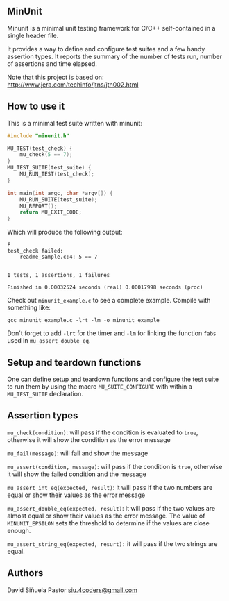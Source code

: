 ## MinUnit

Minunit is a minimal unit testing framework for C/C++ self-contained in a
single header file.

It provides a way to define and configure test suites and a few handy assertion
types.  It reports the summary of the number of tests run, number of assertions
and time elapsed.

Note that this project is based on:
http://www.jera.com/techinfo/jtns/jtn002.html

## How to use it

This is a minimal test suite written with minunit:

```c
#include "minunit.h"

MU_TEST(test_check) {
	mu_check(5 == 7);
}
MU_TEST_SUITE(test_suite) {
	MU_RUN_TEST(test_check);
}

int main(int argc, char *argv[]) {
	MU_RUN_SUITE(test_suite);
	MU_REPORT();
	return MU_EXIT_CODE;
}
```

Which will produce the following output:

```
F
test_check failed:
	readme_sample.c:4: 5 == 7


1 tests, 1 assertions, 1 failures

Finished in 0.00032524 seconds (real) 0.00017998 seconds (proc)
```

Check out `minunit_example.c` to see a complete example. Compile with something
like:

```
gcc minunit_example.c -lrt -lm -o minunit_example
```

Don't forget to add `-lrt` for the timer and `-lm` for linking the function `fabs`
used in `mu_assert_double_eq`.

## Setup and teardown functions

One can define setup and teardown functions and configure the test suite to run
them by using the macro `MU_SUITE_CONFIGURE` with within a `MU_TEST_SUITE`
declaration.

## Assertion types

`mu_check(condition)`: will pass if the condition is evaluated to `true`, otherwise
it will show the condition as the error message

`mu_fail(message)`: will fail and show the message

`mu_assert(condition, message)`: will pass if the condition is `true`, otherwise it
will show the failed condition and the message

`mu_assert_int_eq(expected, result)`: it will pass if the two numbers are
equal or show their values as the error message

`mu_assert_double_eq(expected, result)`: it will pass if the two values
are almost equal or show their values as the error message. The value of
`MINUNIT_EPSILON` sets the threshold to determine if the values are close enough.

`mu_assert_string_eq(expected, resurt):` it will pass if the two strings are equal.

## Authors

David Siñuela Pastor <siu.4coders@gmail.com>
